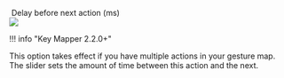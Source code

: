 &nbsp;Delay before next action (ms)<br />
![](../images/ui-slider-default-light-450px.png)

!!! info "Key Mapper 2.2.0+"

This option takes effect if you have multiple actions in your gesture map. The slider sets the amount of time between this action and the next.